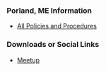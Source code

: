 ### Porland, ME Information
* [All Policies and Procedures](https://owasp.org/www-policy/)


### Downloads or Social Links

* [Meetup](https://www.meetup.com/OWASP-Maine/)



